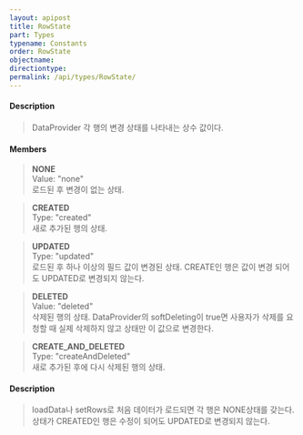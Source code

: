 ```yaml
---
layout: apipost
title: RowState
part: Types
typename: Constants
order: RowState
objectname: 
directiontype: 
permalink: /api/types/RowState/
---
```



#### Description

> DataProvider 각 행의 변경 상태를 나타내는 상수 값이다.

#### Members

> **NONE**    
> Value: "none"    
> 로드된 후 변경이 없는 상태.    

> **CREATED**    
> Type: "created"    
> 새로 추가된 행의 상태.    

> **UPDATED**    
> Type: "updated"    
> 로드된 후 하나 이상의 필드 값이 변경된 상태. CREATE인 행은 값이 변경 되어도 UPDATED로 변경되지 않는다.    

> **DELETED**    
> Value: "deleted"    
> 삭제된 행의 상태. DataProvider의 softDeleting이 true면 사용자가 삭제를 요청할 때 실제 삭제하지 않고 상태만 이 값으로 변경한다.    

> **CREATE_AND_DELETED**    
> Type: "createAndDeleted"    
> 새로 추가된 후에 다시 삭제된 행의 상태.    

#### Description

> loadData나 setRows로 처음 데이터가 로드되면 각 행은 NONE상태를 갖는다.    
> 상태가 CREATED인 행은 수정이 되어도 UPDATED로 변경되지 않는다.    

